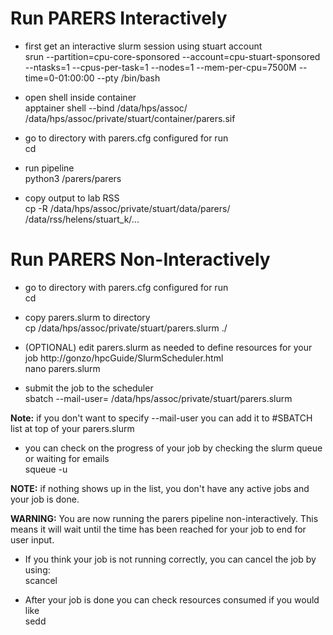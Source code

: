 # Run PARERS Interactively

* first get an interactive slurm session using stuart account  
srun --partition=cpu-core-sponsored --account=cpu-stuart-sponsored --ntasks=1 --cpus-per-task=1 --nodes=1 --mem-per-cpu=7500M --time=0-01:00:00 --pty /bin/bash

* open shell inside container  
apptainer shell --bind /data/hps/assoc/ /data/hps/assoc/private/stuart/container/parers.sif

* go to directory with parers.cfg configured for run  
cd <path>

* run pipeline  
python3 /parers/parers

* copy output to lab RSS  
cp -R /data/hps/assoc/private/stuart/data/parers/<output> /data/rss/helens/stuart_k/...

# Run PARERS Non-Interactively

* go to directory with parers.cfg configured for run  
cd <path>

* copy parers.slurm to directory  
cp /data/hps/assoc/private/stuart/parers.slurm ./

* (OPTIONAL) edit parers.slurm as needed to define resources for your job http://gonzo/hpcGuide/SlurmScheduler.html  
nano parers.slurm

* submit the job to the scheduler  
sbatch --mail-user=<YOUR EMAIL> /data/hps/assoc/private/stuart/parers.slurm

__Note:__ if you don't want to specify --mail-user you can add it to #SBATCH list at top of your parers.slurm

* you can check on the progress of your job by checking the slurm queue or waiting for emails  
squeue -u <YOUR USER>

__NOTE:__ if nothing shows up in the list, you don't have any active jobs and your job is done.

__WARNING:__ You are now running the parers pipeline non-interactively. This means it will wait until the time has been reached for your job to end for user input.  
* If you think your job is not running correctly, you can cancel the job by using:  
scancel <jobID>

* After your job is done you can check resources consumed if you would like  
sedd <jobID>